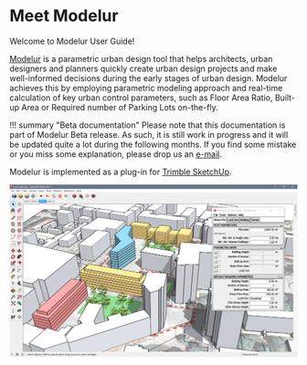 Meet Modelur
============

Welcome to Modelur User Guide!

[Modelur](https://modelur.eu) is a parametric urban design tool that helps architects, urban designers and planners quickly create urban design projects and make well-informed decisions during the early stages of urban design. Modelur achieves this by employing parametric modeling approach and real-time calculation of key urban control parameters, such as Floor Area Ratio, Built-up Area or Required number of Parking Lots on-the-fly.

!!! summary "Beta documentation"
    Please note that this documentation is part of Modelur Beta release. As such, it is still work in progress and it will be updated quite a lot during the following months. If you find some mistake or you miss some explanation, please drop us an [e-mail](mailto:support@modelur.com).

Modelur is implemented as a plug-in for [Trimble SketchUp](http://www.sketchup.com).

![Modelur screenshot](img/modelur_beta.png)

